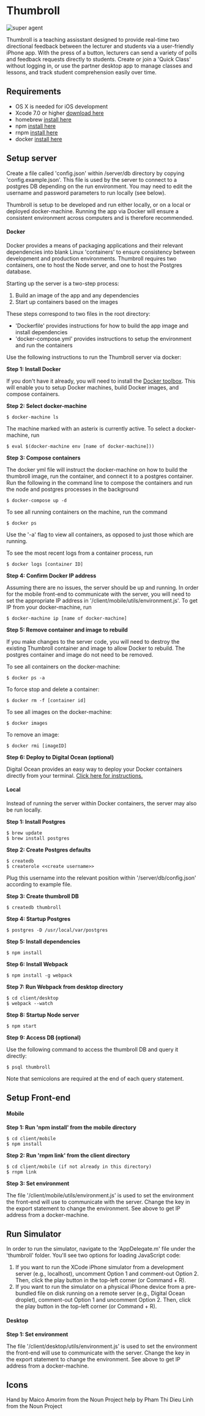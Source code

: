 # Thumbroll
![super agent](/media/logo.png)

Thumbroll is a teaching assisstant designed to provide real-time two directional feedback between the lecturer and students via a user-friendly iPhone app. With the press of a button, lecturers can send a variety of polls and feedback requests directly to students. Create or join a 'Quick Class' without logging in, or use the partner desktop app to manage classes and lessons, and track student comprehension easily over time.

## Requirements

- OS X is needed for iOS development
- Xcode 7.0 or higher [download here](https://developer.apple.com/xcode/download/)
- homebrew [install here](http://brew.sh/)
- npm [install here](http://blog.npmjs.org/post/85484771375/how-to-install-npm)
- rnpm [install here](https://github.com/rnpm/rnpm)
- docker [install here](https://docs.docker.com/engine/installation/)

## Setup server

Create a file called 'config.json' within /server/db directory by copying 'config.example.json'. This file is used by the server to connect to a postgres DB depending on the run environment. You may need to edit the username and password parameters to run locally (see below).

Thumbroll is setup to be developed and run either locally, or on a local or deployed docker-machine. Running the app via Docker will ensure a consistent environment across computers and is therefore recommended. 

#### Docker

Docker provides a means of packaging applications and their relevant dependencies into blank Linux 'containers' to ensure consistency between development and production environments. Thumbroll requires two containers, one to host the Node server, and one to host the Postgres database. 

Starting up the server is a two-step process:

1. Build an image of the app and any dependencies
2. Start up containers based on the images

These steps correspond to two files in the root directory:

* 'Dockerfile' provides instructions for how to build the app image and install dependencies
* 'docker-compose.yml' provides instructions to setup the environment and run the containers

Use the following instructions to run the Thumbroll server via docker:

__Step 1: Install Docker__

If you don't have it already, you will need to install the [Docker toolbox](https://docs.docker.com/engine/installation/mac/). This will enable you to setup Docker machines, build Docker images, and compose containers.

__Step 2: Select docker-machine__


```
$ docker-machine ls
```

The machine marked with an asterix is currently active. To select a docker-machine, run

```
$ eval $(docker-machine env [name of docker-machine]))
```

__Step 3: Compose containers__

The docker yml file will instruct the docker-machine on how to build the thumbroll image, run the container,
and connect it to a postgres container. Run the following in the command line to compose the containers and
run the node and postgres processes in the background

```
$ docker-compose up -d
```

To see all running containers on the machine, run the command

```
$ docker ps
```

Use the '-a' flag to view all containers, as opposed to just those which are running.

To see the most recent logs from a container process, run

```
$ docker logs [container ID]
```

__Step 4: Confirm Docker IP address__

Assuming there are no issues, the server should be up and running. In order for the mobile front-end to communicate with the server, you will need to set the appropriate IP address in '/client/mobile/utils/environment.js'. To get IP from your docker-machine, run

```
$ docker-machine ip [name of docker-machine]
```

__Step 5: Remove container and image to rebuild__

If you make changes to the server code, you will need to destroy the existing Thumbroll container and image to allow Docker to rebuild. The postgres container and image do not need to be removed.

To see all containers on the docker-machine:

```
$ docker ps -a
```

To force stop and delete a container:

```
$ docker rm -f [container id]
```

To see all images on the docker-machine:

```
$ docker images
```

To remove an image:

```
$ docker rmi [imageID]
```

__Step 6: Deploy to Digital Ocean (optional)__

Digital Ocean provides an easy way to deploy your Docker containers directly from your terminal. [Click here for instructions.](https://docs.docker.com/machine/drivers/digital-ocean/)

#### Local

Instead of running the server within Docker containers, the server may also be run locally.

__Step 1: Install Postgres__

```
$ brew update
$ brew install postgres
```

__Step 2: Create Postgres defaults__

```
$ createdb
$ createrole <<create username>>
```

Plug this username into the relevant position within '/server/db/config.json' according to example file.

__Step 3: Create thumbroll DB__

```
$ createdb thumbroll
```

__Step 4: Startup Postgres__

```
$ postgres -D /usr/local/var/postgres
```

__Step 5: Install dependencies__ 

```
$ npm install
```
__Step 6: Install Webpack__ 

```
$ npm install -g webpack
```

__Step 7: Run Webpack from desktop directory__ 

```
$ cd client/desktop
$ webpack --watch
```

__Step 8: Startup Node server__ 

```
$ npm start
```

__Step 9: Access DB (optional)__

Use the following command to access the thumbroll DB and query it directly:

```
$ psql thumbroll
```

Note that semicolons are required at the end of each query statement.

## Setup Front-end

#### Mobile

__Step 1: Run 'npm install' from the mobile directory__

```
$ cd client/mobile
$ npm install
```

__Step 2: Run 'rnpm link' from the client directory__

```
$ cd client/mobile (if not already in this directory)
$ rnpm link
```

__Step 3: Set environment__

The file '/client/mobile/utils/environment.js' is used to set the environment the front-end will use to communicate with the server. Change the key in the export statement to change the environment. See above to get IP address from a docker-machine.

## Run Simulator

In order to run the simulator, navigate to the 'AppDelegate.m' file under the 'thumbroll' folder. You'll see two options for loading JavaScript code:

1. If you want to run the XCode iPhone simulator from a development server (e.g., localhost), uncomment Option 1 and comment-out Option 2. Then, click the play button in the top-left corner (or Command + R).
2. If you want to run the simulator on a physical iPhone device from a pre-bundled file on disk running on a remote server (e.g., Digital Ocean droplet), comment-out Option 1 and uncomment Option 2. Then, click the play button in the top-left corner (or Command + R).

#### Desktop

__Step 1: Set environment__

The file '/client/desktop/utils/environment.js' is used to set the environment the front-end will use to communicate with the server. Change the key in the export statement to change the environment. See above to get IP address from a docker-machine.

## Icons

Hand by Maico Amorim from the Noun Project
help by Pham Thi Dieu Linh from the Noun Project
